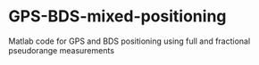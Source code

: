 # GPS-BDS-mixed-positioning
Matlab code for GPS and BDS positioning using full and fractional pseudorange measurements
